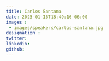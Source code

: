```yaml
---
title: Carlos Santana
date: 2023-01-16T13:49:16-06:00
images : 
 - images/speakers/carlos-santana.jpg
designation : 
twitter: 
linkedin: 
github: 
---
```


